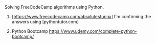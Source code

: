 Solving FreeCodeCamp algorithms using Python.


1. [https://www.freecodecamp.com/absolutestunna]
I'm confirming the answers using [pythontutor.com]


2. Python Bootcamp
https://www.udemy.com/complete-python-bootcamp/

